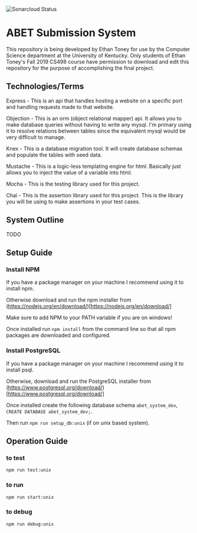 ![Sonarcloud Status](https://sonarcloud.io/web_api/api/project_badges/measure?metric=coverage&?project=RegularTetragon/abet-submission-system)

# ABET Submission System

This repository is being developed by Ethan Toney for use by the Computer Science department at the University of Kentucky. Only students of Ethan Toney's Fall 2019 CS498 course have permission to download and edit this repository for the purpose of accomplishing the final project.

## Technologies/Terms

Express - This is an api that handles hosting a website on a specific port and handling requests made to that website.

Objection - This is an orm (object relational mapper) api. It allows you to make database queries without having to write any mysql. I'm primary using it to resolve relations between tables since the equivalent mysql would be very difficult to manage.

Knex - This is a database migration tool. It will create database schemas and populate the tables with seed data.

Mustache - This is a logic-less templating engine for html. Basically just allows you to inject the value of a variable into html.

Mocha - This is the testing library used for this project.

Chai -  This is the assertion library used for this project. This is the library you will be using to make assertions in your test cases.

## System Outline

TODO

## Setup Guide

### Install NPM

If you have a package manager on your machine I recommend using it to install npm.

Otherwise download and run the npm installer from (https://nodejs.org/en/download/)[https://nodejs.org/en/download/]

Make sure to add NPM to your PATH variable if you are on windows!

Once installed run `npm install` from the command line so that all npm packages are downloaded and configured.

### Install PostgreSQL

If you have a package manager on your machine I recommend using it to install psql.

Otherwise, download and run the PostgreSQL installer from (https://www.postgresql.org/download/)[https://www.postgresql.org/download/]

Once installed create the following database schema `abet_system_dev`, `CREATE DATABASE abet_system_dev;`.

Then run `npm run setup_db:unix` (if on unix based system).

## Operation Guide

### to test

`npm run test:unix`

### to run

`npm run start:unix`

### to debug

`npm run debug:unix`
